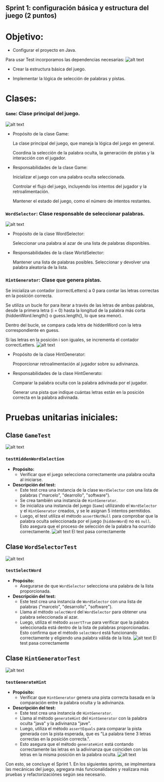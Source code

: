 ## Sprint 1: configuración básica y estructura del juego (2 puntos)
# Objetivo:
- Configurar el proyecto en Java.

Para usar Test incorporamos las dependencias necesarias: 
![alt text](image-4.png)

- Crear la estructura básica del juego.


- Implementar la lógica de selección de palabras y pistas.

# Clases:
### `Game`: Clase principal del juego.
![alt text](image.png)

- Propósito de la clase Game:

  La clase principal del juego, que maneja la lógica del juego en general.

  Coordina la selección de la palabra oculta, la generación de pistas y la interacción con el jugador.

- Responsabilidades de la clase Game:

  Inicializar el juego con una palabra oculta seleccionada.

  Controlar el flujo del juego, incluyendo los intentos del jugador y la retroalimentación.

  Mantener el estado del juego, como el número de intentos restantes.
### `WordSelector`: Clase responsable de seleccionar palabras.
![alt text](image-2.png)

- Propósito de la clase WordSelector:

  Seleccionar una palabra al azar de una lista de palabras disponibles.

- Responsabilidades de la clase WorldSelector:

  Mantener una lista de palabras posibles.
  Seleccionar y devolver una palabra aleatoria de la lista.
### `HintGenerator`: Clase que genera pistas.
Se inicializa un contador (correctLetters) a 0 para contar las letras correctas en la posición correcta.

Se utiliza un bucle for para iterar a través de las letras de ambas palabras, desde la primera letra (i = 0) hasta la longitud de la palabra más corta (hiddenWord.length() o guess.length(), lo que sea menor).

Dentro del bucle, se compara cada letra de hiddenWord con la letra correspondiente en guess.

Si las letras en la posición i son iguales, se incrementa el contador correctLetters.
![alt text](image-1.png)



- Propósito de la clase HintGenerator:

  Proporcionar retroalimentación al jugador sobre su adivinanza.
- Responsabilidades de la clase HintGenerato:

  Comparar la palabra oculta con la palabra adivinada por el jugador.

  Generar una pista que indique cuántas letras están en la posición correcta en la palabra adivinada.

# Pruebas unitarias iniciales:


## Clase `GameTest`

![alt text](image-3.png)
### `testHiddenWordSelection`
- **Propósito:** 
  - Verificar que el juego selecciona correctamente una palabra oculta al iniciarse.
- **Descripción del test:**
  - Este test crea una instancia de la clase `WordSelector` con una lista de palabras ("marcelo", "dearrollo", "software").
  - Se crea también una instancia de `HintGenerator`.
  - Se inicializa una instancia del juego (`Game`) utilizando el `WordSelector` y el `HintGenerator` creados, y se le asignan 5 intentos permitidos.
  - Luego, el test utiliza el método `assertNotNull` para comprobar que la palabra oculta seleccionada por el juego (`hiddenWord`) no es `null`. Esto asegura que el proceso de selección de la palabra ha ocurrido correctamente.
![alt text](image-7.png)
El test pasa correctamente

## Clase `WordSelectorTest`
![alt text](image-5.png)

### `testSelectWord`
- **Propósito:**
  - Asegurarse de que `WordSelector` selecciona una palabra de la lista proporcionada.
- **Descripción del test:**
  - Este test crea una instancia de `WordSelector` con una lista de palabras ("marcelo", "desarrollo", "software").
  - Llama al método `selectWord` del `WordSelector` para obtener una palabra seleccionada al azar.
  - Luego, utiliza el método `assertTrue` para verificar que la palabra seleccionada está dentro de la lista de palabras proporcionadas. Esto confirma que el método `selectWord` está funcionando correctamente y eligiendo una palabra válida de la lista.
  ![alt text](image-8.png)
  El test pasa correctamente

## Clase `HintGeneratorTest`
![alt text](image-6.png)

### `testGenerateHint`
- **Propósito:**
  - Verificar que `HintGenerator` genera una pista correcta basada en la comparación entre la palabra oculta y la adivinanza.
- **Descripción del test:**
  - Este test crea una instancia de `HintGenerator`.
  - Llama al método `generateHint` del `HintGenerator` con la palabra oculta "java" y la adivinanza "jave".
  - Luego, utiliza el método `assertEquals` para comparar la pista generada con la pista esperada, que es "La palabra tiene 3 letras correctas en la posición correcta.".
  - Esto asegura que el método `generateHint` está contando correctamente las letras en la adivinanza que coinciden con las letras en la misma posición en la palabra oculta.
  ![alt text](image-9.png)

Con esto, se concluye el Sprint 1. En los siguientes sprints, se  implmentara las mecánicas del juego, agregara más funcionalidades y realizara más pruebas y refactorizaciónes según sea necesario.

